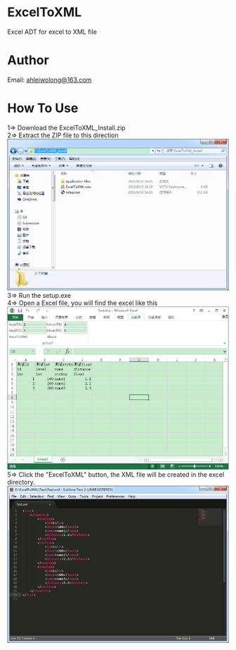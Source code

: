 # ExcelToXML
Excel ADT for excel to XML file
# Author
Email: ahleiwolong@163.com


# How To Use  
1=> Download the ExcelToXML_Install.zip  
2=> Extract the ZIP file to this direction  
![](https://github.com/onelei/ExcelToXML/blob/master/ImgCache/mulu.png)  
3=> Run the setup.exe  
4=> Open a Excel file, you will find the excel like this  
![](https://github.com/onelei/ExcelToXML/blob/master/ImgCache/testExcel.png)  
5=> Click the "ExcelToXML" button, the XML file will be created in the excel directory.  
![](https://github.com/onelei/ExcelToXML/blob/master/ImgCache/testXml.png)
